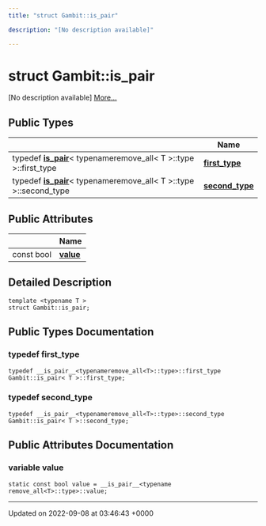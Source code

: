 ```yaml
---
title: "struct Gambit::is_pair"

description: "[No description available]"

---
```


# struct Gambit::is_pair



[No description available] [More...](#detailed-description)

## Public Types

|                | Name           |
| -------------- | -------------- |
| typedef [__is_pair__](/documentation/code/classes/structgambit_1_1____is__pair____/)< typenameremove_all< T >::type >::first_type | **[first_type](/documentation/code/classes/structgambit_1_1is__pair/#typedef-first-type)**  |
| typedef [__is_pair__](/documentation/code/classes/structgambit_1_1____is__pair____/)< typenameremove_all< T >::type >::second_type | **[second_type](/documentation/code/classes/structgambit_1_1is__pair/#typedef-second-type)**  |

## Public Attributes

|                | Name           |
| -------------- | -------------- |
| const bool | **[value](/documentation/code/classes/structgambit_1_1is__pair/#variable-value)**  |

## Detailed Description

```
template <typename T >
struct Gambit::is_pair;
```

## Public Types Documentation

### typedef first_type

```
typedef __is_pair__<typenameremove_all<T>::type>::first_type Gambit::is_pair< T >::first_type;
```


### typedef second_type

```
typedef __is_pair__<typenameremove_all<T>::type>::second_type Gambit::is_pair< T >::second_type;
```


## Public Attributes Documentation

### variable value

```
static const bool value = __is_pair__<typename remove_all<T>::type>::value;
```


-------------------------------

Updated on 2022-09-08 at 03:46:43 +0000